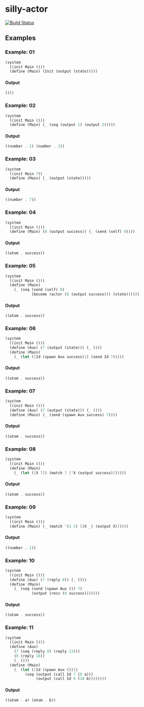 silly-actor
===========
[![Build Status](https://travis-ci.org/rootmos/silly-actor.svg?branch=master)](https://travis-ci.org/rootmos/silly-actor)

Examples
--------
### Example: 01
```scheme
(system
  ((init Main ()))
  (define (Main) (Init (output (state)))))
```
#### Output
```scheme
(())
```

### Example: 02
```scheme
(system
  ((init Main ()))
  (define (Main) (_ (seq (output 1) (output 2)))))
```
#### Output
```scheme
((number . 1) (number . 2))
```

### Example: 03
```scheme
(system
  ((init Main 7))
  (define (Main) (_ (output (state)))))
```
#### Output
```scheme
((number . 7))
```

### Example: 04
```scheme
(system
  ((init Main ()))
  (define (Main) (8 (output success)) (_ (send (self) 8))))
```
#### Output
```scheme
((atom . success))
```

### Example: 05
```scheme
(system
  ((init Main ()))
  (define (Main)
    (_ (seq (send (self) 8)
            (become (actor (8 (output success))) (state))))))
```
#### Output
```scheme
((atom . success))
```

### Example: 06
```scheme
(system
  ((init Main ()))
  (define (Aux) (7 (output (state))) (_ ()))
  (define (Main)
    (_ (let ([Id (spawn Aux success)]) (send Id 7)))))
```
#### Output
```scheme
((atom . success))
```

### Example: 07
```scheme
(system
  ((init Main ()))
  (define (Aux) (7 (output (state))) (_ ()))
  (define (Main) (_ (send (spawn Aux success) 7))))
```
#### Output
```scheme
((atom . success))
```

### Example: 08
```scheme
(system
  ((init Main ()))
  (define (Main)
    (_ (let ([X 7]) (match 7 ['X (output success)])))))
```
#### Output
```scheme
((atom . success))
```

### Example: 09
```scheme
(system
  ((init Main ()))
  (define (Main) (_ (match '(1 2) [(X _) (output X)]))))
```
#### Output
```scheme
((number . 1))
```

### Example: 10
```scheme
(system
  ((init Main ()))
  (define (Aux) (7 (reply 8)) (_ ()))
  (define (Main)
    (_ (seq (send (spawn Aux ()) 7)
            (output (recv (8 success)))))))
```
#### Output
```scheme
((atom . success))
```

### Example: 11
```scheme
(system
  ((init Main ()))
  (define (Aux)
    (7 (seq (reply 8) (reply 13)))
    (9 (reply 10))
    (_ ()))
  (define (Main)
    (_ (let ([Id (spawn Aux ())])
         (seq (output (call Id 7 (8 a)))
              (output (call Id 9 (10 b))))))))
```
#### Output
```scheme
((atom . a) (atom . b))
```

